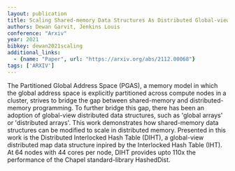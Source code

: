 ```yaml
---
layout: publication
title: Scaling Shared-memory Data Structures As Distributed Global-view Data Structures In The Partitioned Global Address Space Model
authors: Dewan Garvit, Jenkins Louis
conference: "Arxiv"
year: 2021
bibkey: dewan2021scaling
additional_links:
  - {name: "Paper", url: "https://arxiv.org/abs/2112.00068"}
tags: ['ARXIV']
---
```

The Partitioned Global Address Space (PGAS), a memory model in which the
global address space is explicitly partitioned across compute nodes in a
cluster, strives to bridge the gap between shared-memory and distributed-memory
programming. To further bridge this gap, there has been an adoption of
global-view distributed data structures, such as 'global arrays' or
'distributed arrays'. This work demonstrates how shared-memory data structures
can be modified to scale in distributed memory. Presented in this work is the
Distributed Interlocked Hash Table (DIHT), a global-view distributed map data
structure inpired by the Interlocked Hash Table (IHT). At 64 nodes with 44
cores per node, DIHT provides upto 110x the performance of the Chapel
standard-library HashedDist.
